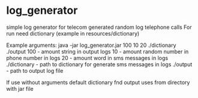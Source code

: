# log_generator
simple log generator for telecom
generated random log telephone calls
For run need dictionary (example in resources/dictionary)

Example arguments:
java -jar log_generator.jar 100 10 20 ./dictionary ./output
100 - amount string in output logs
10 - amount random number in phone number in logs
20 - amount word in sms messages in logs
./dictionary - path to dictionary for generate sms messages in logs
./output - path to output log file

If use without arguments default dictionary fnd output uses from directory with jar file